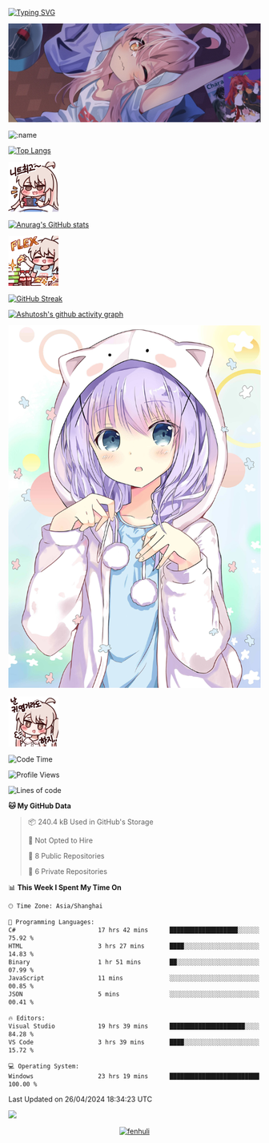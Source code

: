 [![Typing SVG](https://readme-typing-svg.demolab.com?font=Fira+Code&pause=1000&color=F78FDE&width=435&lines=%E6%AC%A2%E8%BF%8E%E5%A4%A7%E4%BD%AC%E6%9D%A5%E8%AE%BF0v0)](https://git.io/typing-svg)



<p align="center">
  <a href="https://github.com/qq583044063qq"><img src="bg.webp" alt="qq583044063qq Banner"></a>
</p>



![:name](https://count.getloli.com/get/@hk416?theme=rule34) 


[![Top Langs](https://github-readme-stats.vercel.app/api/top-langs/?username=qq583044063qq&locale=cn&hide=javascript,html,css&theme=tokyonight)](https://github.com/anuraghazra/github-readme-stats)


![baimeng.png](mahiro_switch.png) 


[![Anurag's GitHub stats](https://github-readme-stats.vercel.app/api?username=qq583044063qq&count_private=true&show_icons=true&locale=cn&theme=tokyonight)](https://github.com/anuraghazra/github-readme-stats)


![baimeng.png](mahiro_flex.png) 


[![GitHub Streak](https://streak-stats.demolab.com/?user=qq583044063qq&locale=zh_Hans&theme=tokyonight)](https://git.io/streak-stats)

[![Ashutosh's github activity graph](https://github-readme-activity-graph.vercel.app/graph?username=qq583044063qq&theme=tokyo-night)](https://github.com/ashutosh00710/github-readme-activity-graph)

<p align="center">
  <a href="https://github.com/qq583044063qq"><img src="bg15.jpg" alt="bg15"></a>
</p>

![baimeng.png](mahiro.png) 
<!--START_SECTION:waka-->
![Code Time](http://img.shields.io/badge/Code%20Time-837%20hrs%2032%20mins-blue)

![Profile Views](http://img.shields.io/badge/Profile%20Views-131-blue)

![Lines of code](https://img.shields.io/badge/From%20Hello%20World%20I%27ve%20Written-904.7%20thousand%20lines%20of%20code-blue)

**🐱 My GitHub Data** 

> 📦 240.4 kB Used in GitHub's Storage 
 > 
> 🚫 Not Opted to Hire
 > 
> 📜 8 Public Repositories 
 > 
> 🔑 6 Private Repositories 
 > 
📊 **This Week I Spent My Time On** 

```text
🕑︎ Time Zone: Asia/Shanghai

💬 Programming Languages: 
C#                       17 hrs 42 mins      ███████████████████░░░░░░   75.92 % 
HTML                     3 hrs 27 mins       ████░░░░░░░░░░░░░░░░░░░░░   14.83 % 
Binary                   1 hr 51 mins        ██░░░░░░░░░░░░░░░░░░░░░░░   07.99 % 
JavaScript               11 mins             ░░░░░░░░░░░░░░░░░░░░░░░░░   00.85 % 
JSON                     5 mins              ░░░░░░░░░░░░░░░░░░░░░░░░░   00.41 % 

🔥 Editors: 
Visual Studio            19 hrs 39 mins      █████████████████████░░░░   84.28 % 
VS Code                  3 hrs 39 mins       ████░░░░░░░░░░░░░░░░░░░░░   15.72 % 

💻 Operating System: 
Windows                  23 hrs 19 mins      █████████████████████████   100.00 % 
```


 Last Updated on 26/04/2024 18:34:23 UTC
<!--END_SECTION:waka-->

<img src="https://typograssy.deno.dev/api?text=Thank%20you%20for%20visiting%20my%20profile!&l0=none&l1=ef858c&l2=62b7d8&l3=ffb6c1&l4=caf9ff&bg=none&frame=none&speed=250&comment=">

<p align="center">
  <a href="https://github.com/qq583044063qq"><img src="fenhuli.gif" alt="fenhuli"></a>
</p>
